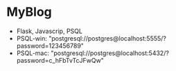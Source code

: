 # MyBlog
- Flask, Javascrip, PSQL
- PSQL-win: "postgresql://postgres@localhost:5555/?password=123456789"
- PSQL-mac: "postgresql://postgres@localhost:5432/?password=c_hFbTvTcJFwQw"
